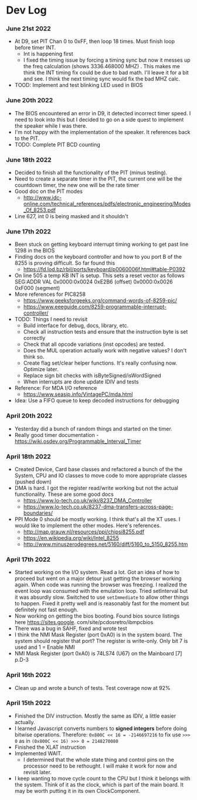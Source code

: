 # Dev Log
### June 21st 2022
* At D9, set PIT Chan 0 to 0xFF, then loop 18 times. Must finish loop before timer INT.
  * Int is happening first
  * I fixed the timing issue by forcing a timing sync but now it messes up the freq calculation (shows 3336.468000 MHZ)
    . This makes me think the INT timing fix could be due to bad math. I'll leave it for a bit and see. I think the 
    next timing sync would fix the bad MHZ calc.
* TOOD: Implement and test blinking LED used in BIOS

### June 20th 2022
* The BIOS encountered an error in D9, it detected incorrect timer speed. I need to look into this but I decided to 
  go on a side quest to implement the speaker while I was there.
* I'm not happy with the implementation of the speaker. It references back to the PIT.
* TODO: Complete PIT BCD counting

### June 18th 2022
* Decided to finish all the functionality of the PIT (minus testing).
* Need to create a separate timer in the PIT, the current one will be the countdown timer, the new one will be the 
  rate timer
* Good doc on the PIT modes
  * http://www.idc-online.com/technical_references/pdfs/electronic_engineering/Modes_Of_8253.pdf
* Line 627, int 0 is being masked and it shouldn't

### June 17th 2022
* Been stuck on getting keyboard interrupt timing working to get past line 1298 in the BIOS
* Finding docs on the keyboard controller and how to you port B of the 8255 is proving difficult. So far found this
  * https://fd.lod.bz/rbil/ports/keyboard/p0060006f.html#table-P0392
* On line 505 a temp KB INT is setup. This sets a reset vector as follows
  SEG:ADDR        VAL
  0x0000:0x0024   0xE2B6  (offset)
  0x0000:0x0026   0xF000  (segment)
* More references for PIC8258
  * https://www.geeksforgeeks.org/command-words-of-8259-pic/
  * https://www.eeeguide.com/8259-programmable-interrupt-controller/
* TODO: Things I need to revisit
  * Build interface for debug, docs, library, etc.
  * Check all instruction tests and ensure that the instruction byte is set correctly
  * Check that all opcode variations (inst opcodes) are tested.
  * Does the MUL operation actually work with negative values? I don't think so.
  * Create flag set/clear helper functions. It's really confusing now. Optimize later.
  * Replace sign bit checks with isByteSigned/isWordSigned
  * When interrupts are done update IDIV and tests
* Reference: For MDA I/O reference
  * https://www.seasip.info/VintagePC/mda.html
* Idea: Use a FIFO queue to keep decoded instructions for debugging

### April 20th 2022
* Yesterday did a bunch of random things and started on the timer.
* Really good timer documentation - https://wiki.osdev.org/Programmable_Interval_Timer

### April 18th 2022
* Created Device, Card base classes and refactored a bunch of the the System, CPU and IO classes to move
  code to more appropriate classes (pushed down)
* DMA is hard. I got the register read/write working but not the actual functionality. These are some good docs
  * https://www.lo-tech.co.uk/wiki/8237_DMA_Controller
  * https://www.lo-tech.co.uk/8237-dma-transfers-across-page-boundaries/
* PPI Mode 0 should be mostly working. I think that's all the XT uses. I would like to implement the other modes. 
  Here's references.
  * http://map.grauw.nl/resources/ppi/chipsi8255.pdf
  * https://en.wikipedia.org/wiki/Intel_8255
  * http://www.minuszerodegrees.net/5160/diff/5160_to_5150_8255.htm

### April 17th 2022
* Started working on the I/O system. Read a lot. Got an idea of how to proceed but went on a major detour just 
  getting the browser working again. When code was running the browser was freezing. I realized the event loop was 
  consumed with the emulation loop. Tried setInterval but it was absurdly slow. Switched to use `setImmediate` to allow 
  other things to happen. Fixed it pretty well and is reasonably fast for the moment but definitely not fast enough.
* Now working on getting the bios booting. Found bios source listings here https://sites.google.
  com/site/pcdosretro/ibmpcbios
* There was a bug in SAHF, fixed and wrote test
* I think the NMI Mask Register (port 0xA0) is in the system board. The system should register that port?
  The register is write-only. Only bit 7 is used and 1 = Enable NMI
* NMI Mask Register (port 0xA0) is 74LS74 (U67) on the Mainboard [7] p.D-3

### April 16th 2022
* Clean up and wrote a bunch of tests. Test coverage now at 92%

### April 15th 2022
* Finished the DIV instruction. Mostly the same as IDIV, a little easier actually.
* I learned Javascript converts numbers to **signed integers** before doing bitwise operations. Therefore:
`0x800C << 16 = -2146697216` to fix use `>>> 0` as in `(0x800C << 16) >>> 0 = 2148270080`
* Finished the XLAT instruction
* Implemented WAIT.
  * I determined that the whole state thing and control pins on the processor need to be rethought. I will make it work for now and revisit later.
* I keep wanting to move cycle count to the CPU but I think it belongs with the system. Think of it as the clock, which is part of the main board. It may be worth putting it in its own ClockComponent.
